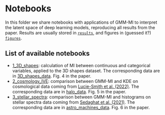 # Notebooks 

In this folder we share notebooks with applications of GMM-MI to interpret the latent space of deep learning models, reproducing all results from the paper. Results are usually stored in [`results`](https://github.com/dpiras/MI_estimation/tree/main/notebooks/deep_learning/results), and figures in (guessed it?) [`figures`](https://github.com/dpiras/MI_estimation/tree/main/notebooks/deep_learning/figures).

## List of available notebooks

- [1_3D_shapes](https://github.com/dpiras/MI_estimation/blob/main/notebooks/deep_learning/1_3D_shapes.ipynb): calculation of MI between continuous and categorical variables, applied to the 3D shapes dataset. The corresponding data are in [3D_shapes_data](https://github.com/dpiras/MI_estimation/tree/main/notebooks/3D_shapes_data). Fig. 4 in the paper.
- [2_cosmology_IVE](https://github.com/dpiras/MI_estimation/blob/main/notebooks/deep_learning/2_cosmology_IVE.ipynb): comparison between GMM-MI and KDE on cosmological data coming from [Lucie-Smith et al. (2022)](https://journals.aps.org/prd/abstract/10.1103/PhysRevD.105.103533). The corresponding data are in [halo_data](https://github.com/dpiras/MI_estimation/tree/main/notebooks/halo_data). Fig. 5 in the paper.
- [3_stellar_spectra](https://github.com/dpiras/MI_estimation/blob/main/notebooks/deep_learning/3_stellar_spectra.ipynb): comparison between GMM-MI and histograms on stellar spectra data coming from [Sedaghat et al. (2021)](https://academic.oup.com/mnras/article-abstract/501/4/6026/6121645?redirectedFrom=fulltext&login=false). The corresponding data are in [astro_machines_data](https://github.com/dpiras/MI_estimation/tree/main/notebooks/astro_machines_data). Fig. 6 in the paper.

